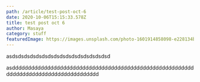 ```yaml
---
path: /article/test-post-oct-6
date: 2020-10-06T15:15:33.578Z
title: test post oct 6
author: Masaya
category: stuff
featuredImage: https://images.unsplash.com/photo-1601914858098-e228134b7eb1?ixlib=rb-1.2.1&ixid=eyJhcHBfaWQiOjEyMDd9&auto=format&fit=crop&w=634&q=80QiOjEyMDd9&auto=format&fit=crop&w=634&q=80
---
```

asdsdsdsdsdsdsdsdsdsdsdsdsdsdsdsdsd

asdddddddddddddddddddddddddddddddddddddddddddddddddddddddddddddddddddddddddddddddddddddd